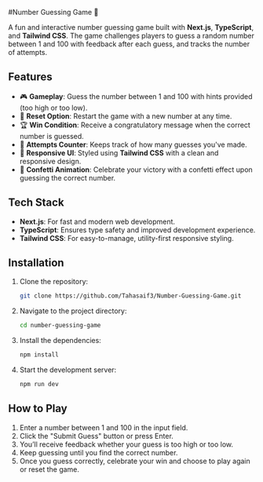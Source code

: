 
#Number Guessing Game 🎯

A fun and interactive number guessing game built with **Next.js**, **TypeScript**, and **Tailwind CSS**. The game challenges players to guess a random number between 1 and 100 with feedback after each guess, and tracks the number of attempts.

## Features

- 🎮 **Gameplay**: Guess the number between 1 and 100 with hints provided (too high or too low).
- 🔄 **Reset Option**: Restart the game with a new number at any time.
- 🏆 **Win Condition**: Receive a congratulatory message when the correct number is guessed.
- 🔢 **Attempts Counter**: Keeps track of how many guesses you've made.
- 🎨 **Responsive UI**: Styled using **Tailwind CSS** with a clean and responsive design.
- 🌈 **Confetti Animation**: Celebrate your victory with a confetti effect upon guessing the correct number.

## Tech Stack

- **Next.js**: For fast and modern web development.
- **TypeScript**: Ensures type safety and improved development experience.
- **Tailwind CSS**: For easy-to-manage, utility-first responsive styling.

## Installation

1. Clone the repository:
   ```bash
   git clone https://github.com/Tahasaif3/Number-Guessing-Game.git
   ```
2. Navigate to the project directory:
   ```bash
   cd number-guessing-game
   ```
3. Install the dependencies:
   ```bash
   npm install
   ```
4. Start the development server:
   ```bash
   npm run dev
   ```

## How to Play

1. Enter a number between 1 and 100 in the input field.
2. Click the "Submit Guess" button or press Enter.
3. You’ll receive feedback whether your guess is too high or too low.
4. Keep guessing until you find the correct number.
5. Once you guess correctly, celebrate your win and choose to play again or reset the game.
